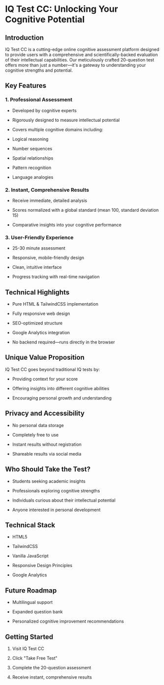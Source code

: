# IQ Test CC: Unlocking Your Cognitive Potential

## Introduction

IQ Test CC is a cutting-edge online cognitive assessment platform designed to provide users with a comprehensive and scientifically-backed evaluation of their intellectual capabilities. Our meticulously crafted 20-question test offers more than just a number—it's a gateway to understanding your cognitive strengths and potential.

## Key Features

### 1. Professional Assessment

- Developed by cognitive experts

- Rigorously designed to measure intellectual potential

- Covers multiple cognitive domains including:

- Logical reasoning

- Number sequences

- Spatial relationships

- Pattern recognition

- Language analogies

### 2. Instant, Comprehensive Results

- Receive immediate, detailed analysis

- Scores normalized with a global standard (mean 100, standard deviation 15)

- Comparative insights into your cognitive performance

### 3. User-Friendly Experience

- 25-30 minute assessment

- Responsive, mobile-friendly design

- Clean, intuitive interface

- Progress tracking with real-time navigation

## Technical Highlights

- Pure HTML & TailwindCSS implementation

- Fully responsive web design

- SEO-optimized structure

- Google Analytics integration

- No backend required—runs directly in the browser

## Unique Value Proposition

IQ Test CC goes beyond traditional IQ tests by:

- Providing context for your score

- Offering insights into different cognitive abilities

- Encouraging personal growth and understanding

## Privacy and Accessibility

- No personal data storage

- Completely free to use

- Instant results without registration

- Shareable results via social media

## Who Should Take the Test?

- Students seeking academic insights

- Professionals exploring cognitive strengths

- Individuals curious about their intellectual potential

- Anyone interested in personal development

## Technical Stack

- HTML5

- TailwindCSS

- Vanilla JavaScript

- Responsive Design Principles

- Google Analytics

## Future Roadmap

- Multilingual support

- Expanded question bank

- Personalized cognitive improvement recommendations

## Getting Started

1. Visit IQ Test CC

1. Click "Take Free Test"

1. Complete the 20-question assessment

1. Receive instant, comprehensive results
